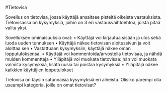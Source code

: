 #Tietovisa

Sovellus on tietovisa, jossa käyttäjä ansaitsee pisteitä oikeista vastauksista. Tietovisassa on kysymyksiä, joihin on 3 eri vastausvaihtoehtoa, joista pitää valita yksi. 

Sovelluksen ominaisuuksia ovat:
• Käyttäjä voi kirjautua sisään ja ulos sekä luoda uuden tunnuksen
• Käyttäjä näkee tietovisan aloitussivun ja voit aloittaa sen
• Vastattuaan kysymyksiin, käyttäjä näkee oman lopputuloksensa.
• Käyttäjä voi kommentoida/arvostella tietovisaa, ja nähdä muiden kommentteja
• Ylläpitäjä voi muokata tietovisaa: hän voi muokata valmiita kysymyksiä, lisätä uusia tai poistaa kysymyksiä
• Ylläpitäjä näkee kaikkien käyttäjien lopputulokset 



Tietovisa on täysin satunnaisia kysymyksiä eri aiheista. Olisiko parempi olla useampi kategoria, joille on omat tietovisat?
